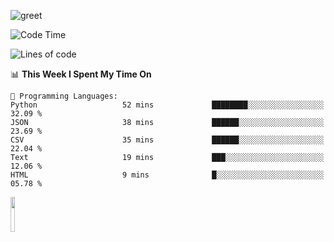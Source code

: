 ![greet](https://user-images.githubusercontent.com/44234583/146624354-9d461392-3676-4e7a-b12f-debc7319f53b.gif) 


<!--START_SECTION:waka-->
![Code Time](http://img.shields.io/badge/Code%20Time-412%20hrs%209%20mins-blue)

![Lines of code](https://img.shields.io/badge/From%20Hello%20World%20I%27ve%20Written-3.8%20million%20lines%20of%20code-blue)

📊 **This Week I Spent My Time On** 

```text
💬 Programming Languages: 
Python                   52 mins             ████████░░░░░░░░░░░░░░░░░   32.09 % 
JSON                     38 mins             ██████░░░░░░░░░░░░░░░░░░░   23.69 % 
CSV                      35 mins             ██████░░░░░░░░░░░░░░░░░░░   22.04 % 
Text                     19 mins             ███░░░░░░░░░░░░░░░░░░░░░░   12.06 % 
HTML                     9 mins              █░░░░░░░░░░░░░░░░░░░░░░░░   05.78 % 
```


<!--END_SECTION:waka-->
<img src="https://user-images.githubusercontent.com/44234583/191059235-95ebfce1-7fc7-4eee-baff-214d902e7c18.gif" width="12%"/>
